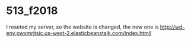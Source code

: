 # 513_f2018
I reseted my server, so the website is changed, the new one is
http://wd-env.pwxmrjtsic.us-west-2.elasticbeanstalk.com/index.htmlI 
